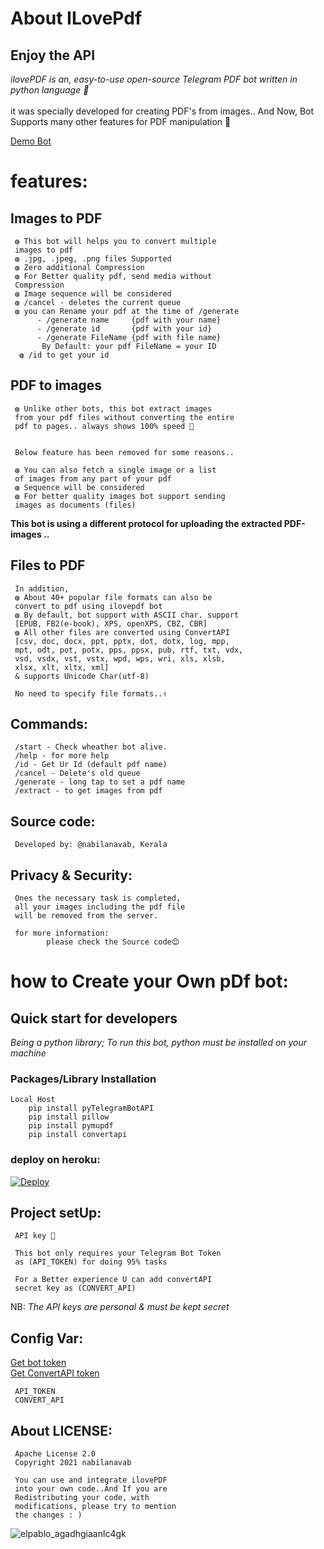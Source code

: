 # About ILovePdf

## Enjoy the API

<i>ilovePDF is an, easy-to-use open-source Telegram PDF bot written in python language 🐍</i>
<br><br>
it was specially developed for creating PDF's from images.. And Now, Bot Supports many other features for PDF manipulation 🦾

<a href="https://telegram.dog/ilovepdf_bot">Demo Bot</a>

# features:
## Images to PDF

     ◍ This bot will helps you to convert multiple
     images to pdf
     ◍ .jpg, .jpeg, .png files Supported
     ◍ Zero additional Compression
     ◍ For Better quality pdf, send media without
     Compression
     ◍ Image sequence will be considered
     ◍ /cancel - deletes the current queue
     ◍ you can Rename your pdf at the time of /generate
          - /generate name     {pdf with your name}
          - /generate id       {pdf with your id}
          - /generate FileName {pdf with file name}
           By Default: your pdf FileName = your ID
      ◍ /id to get your id

## PDF to images

     ◍ Unlike other bots, this bot extract images 
     from your pdf files without converting the entire
     pdf to pages.. always shows 100% speed 🥳
     
     
     Below feature has been removed for some reasons..

     ◍ You can also fetch a single image or a list
     of images from any part of your pdf 
     ◍ Sequence will be considered
     ◍ For better quality images bot support sending
     images as documents (files)
     
<b>This bot is using a different protocol for uploading 
the extracted PDF-images ..</b>

## Files to PDF 

     In addition,
     ◍ About 40+ popular file formats can also be
     convert to pdf using ilovepdf bot
     ◍ By default, bot support with ASCII char. support
     [EPUB, FB2(e-book), XPS, openXPS, CBZ, CBR]
     ◍ All other files are converted using ConvertAPI
     [csv, doc, docx, ppt, pptx, dot, dotx, log, mpp,
     mpt, odt, pot, potx, pps, ppsx, pub, rtf, txt, vdx,
     vsd, vsdx, vst, vstx, wpd, wps, wri, xls, xlsb,
     xlsx, xlt, xltx, xml]
     & supports Unicode Char(utf-8)
     
     No need to specify file formats..✌️


## Commands:<br>

     /start - Check wheather bot alive.
     /help - for more help
     /id - Get Ur Id (default pdf name)
     /cancel - Delete's old queue
     /generate - long tap to set a pdf name
     /extract - to get images from pdf

## Source code:<br>

     Developed by: @nabilanavab, Kerala

## Privacy & Security:<br>

     Ones the necessary task is completed,
     all your images including the pdf file
     will be removed from the server.
     
     for more information:
            please check the Source code😌

# how to Create your Own pDf bot:<br>
## Quick start for developers

<i>Being a python library; To run this bot, python must be installed on your machine</i>

### Packages/Library Installation
    Local Host
        pip install pyTelegramBotAPI
        pip install pillow
        pip install pymupdf
        pip install convertapi

### deploy on heroku:
[![Deploy](https://www.herokucdn.com/deploy/button.svg)](https://heroku.com/deploy?template=https://github.com/nabilanavab/ilovepdf)

## Project setUp:

     API key 🔑
     
     This bot only requires your Telegram Bot Token
     as (API_TOKEN) for doing 95% tasks
     
     For a Better experience U can add convertAPI 
     secret key as (CONVERT_API)


   NB: <i>The API keys are personal & must be kept secret </i>
   
## Config Var:

<a href="https://telegram.dog/botfather">Get bot token</a><br>
   <a href="https://www.convertapi.com/a/signup">Get ConvertAPI token</a>

     API_TOKEN
     CONVERT_API

## About LICENSE:
     Apache License 2.0
     Copyright 2021 nabilanavab
     
     You can use and integrate ilovePDF 
     into your own code..And If you are
     Redistributing your code, with 
     modifications, please try to mention
     the changes : )

![elpablo_agadhgiaanlc4gk](https://user-images.githubusercontent.com/53673312/129444963-ac9d4fe6-1be3-4b89-979b-f442e46234ab.png)
